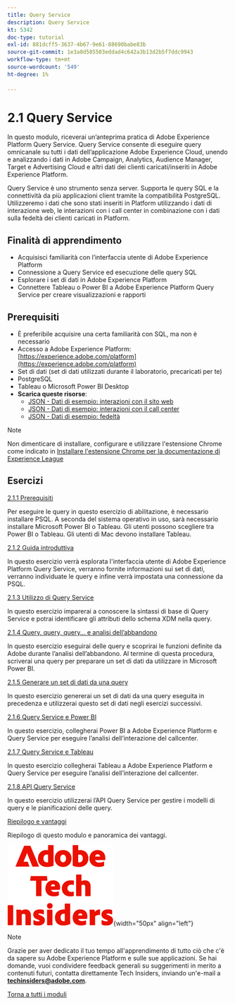 ```yaml
---
title: Query Service
description: Query Service
kt: 5342
doc-type: tutorial
exl-id: 881dcff5-3637-4b67-9e61-88690babe83b
source-git-commit: 1e3a8d585503eddad4c642a3b13d2b5f7ddc9943
workflow-type: tm+mt
source-wordcount: '549'
ht-degree: 1%

---
```


# 2.1 Query Service

In questo modulo, riceverai un’anteprima pratica di Adobe Experience Platform Query Service. Query Service consente di eseguire query omnicanale su tutti i dati dell’applicazione Adobe Experience Cloud, unendo e analizzando i dati in Adobe Campaign, Analytics, Audience Manager, Target e Advertising Cloud e altri dati dei clienti caricati/inseriti in Adobe Experience Platform.

Query Service è uno strumento senza server. Supporta le query SQL e la connettività da più applicazioni client tramite la compatibilità PostgreSQL.
Utilizzeremo i dati che sono stati inseriti in Platform utilizzando i dati di interazione web, le interazioni con i call center in combinazione con i dati sulla fedeltà dei clienti caricati in Platform.

## Finalità di apprendimento

- Acquisisci familiarità con l’interfaccia utente di Adobe Experience Platform
- Connessione a Query Service ed esecuzione delle query SQL
- Esplorare i set di dati in Adobe Experience Platform
- Connettere Tableau o Power BI a Adobe Experience Platform Query Service per creare visualizzazioni e rapporti

## Prerequisiti

- È preferibile acquisire una certa familiarità con SQL, ma non è necessario
- Accesso a Adobe Experience Platform: [https://experience.adobe.com/platform](https://experience.adobe.com/platform)
- Set di dati (set di dati utilizzati durante il laboratorio, precaricati per te)
- PostgreSQL
- Tableau o Microsoft Power BI Desktop
- **Scarica queste risorse**:
   - [JSON - Dati di esempio: interazioni con il sito web](./../../../../assets/json/ee.json)
   - [JSON - Dati di esempio: interazioni con il call center](./../../../../assets/json/callcenter.json)
   - [JSON - Dati di esempio: fedeltà](./../../../../assets/json/loyalty.json)

>[!NOTE]
>
>Non dimenticare di installare, configurare e utilizzare l&#39;estensione Chrome come indicato in [Installare l&#39;estensione Chrome per la documentazione di Experience League](../../../getting-started/gettingstarted/ex1.md)

## Esercizi

[2.1.1 Prerequisiti](./ex1.md)

Per eseguire le query in questo esercizio di abilitazione, è necessario installare PSQL. A seconda del sistema operativo in uso, sarà necessario installare Microsoft Power BI o Tableau. Gli utenti possono scegliere tra Power BI o Tableau. Gli utenti di Mac devono installare Tableau.

[2.1.2 Guida introduttiva](./ex2.md)

In questo esercizio verrà esplorata l&#39;interfaccia utente di Adobe Experience Platform Query Service, verranno fornite informazioni sui set di dati, verranno individuate le query e infine verrà impostata una connessione da PSQL.

[2.1.3 Utilizzo di Query Service](./ex3.md)

In questo esercizio imparerai a conoscere la sintassi di base di Query Service e potrai identificare gli attributi dello schema XDM nella query.

[2.1.4 Query, query, query... e analisi dell’abbandono](./ex4.md)

In questo esercizio eseguirai delle query e scoprirai le funzioni definite da Adobe durante l’analisi dell’abbandono. Al termine di questa procedura, scriverai una query per preparare un set di dati da utilizzare in Microsoft Power BI.

[2.1.5 Generare un set di dati da una query](./ex5.md)

In questo esercizio genererai un set di dati da una query eseguita in precedenza e utilizzerai questo set di dati negli esercizi successivi.

[2.1.6 Query Service e Power BI](./ex6.md)

In questo esercizio, collegherai Power BI a Adobe Experience Platform e Query Service per eseguire l’analisi dell’interazione del callcenter.

[2.1.7 Query Service e Tableau](./ex7.md)

In questo esercizio collegherai Tableau a Adobe Experience Platform e Query Service per eseguire l’analisi dell’interazione del callcenter.

[2.1.8 API Query Service](./ex8.md)

In questo esercizio utilizzerai l’API Query Service per gestire i modelli di query e le pianificazioni delle query.

[Riepilogo e vantaggi](./summary.md)

Riepilogo di questo modulo e panoramica dei vantaggi.

![Informazioni tecniche](./../../../../assets/images/techinsiders.png){width="50px" align="left"}

>[!NOTE]
>
>Grazie per aver dedicato il tuo tempo all&#39;apprendimento di tutto ciò che c&#39;è da sapere su Adobe Experience Platform e sulle sue applicazioni. Se hai domande, vuoi condividere feedback generali su suggerimenti in merito a contenuti futuri, contatta direttamente Tech Insiders, inviando un&#39;e-mail a **techinsiders@adobe.com**.

[Torna a tutti i moduli](./../../../../overview.md)
